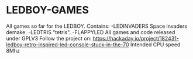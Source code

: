 # LEDBOY-GAMES
All games so far for the LEDBOY.
Contains:
-LEDINVADERS Space invaders demake.
-LEDTRIS "tetris".
-FLAPPYLED 
All games and code released under GPLV3
Follow the project on: https://hackaday.io/project/182431-ledboy-retro-inspired-led-console-stuck-in-the-70
Intended CPU speed 8Mhz
